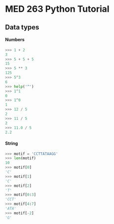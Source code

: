 # MED 263 Python Tutorial

## Data types

#### Numbers
```python
>>> 1 + 2
3
>>> 5 + 5 + 5
15
>>> 5 ** 3
125
>>> 5^3
6
>>> help('^')
>>> 1^1
0
>>> 1^0
1
>>> 12 / 5
2
>>> 11 / 5
2
>>> 11.0 / 5
2.2
```

#### String
```python
>>> motif = 'CCTTATAAGG'
>>> len(motif)
10
>>> motif[0]
'C'
>>> motif[1]
'C'
>>> motif[2]
'T'
>>> motif[0:3]
'CCT'
>>> motif[4:7]
'ATA'
>>> motif[-2]
'G'
```





